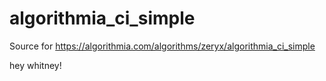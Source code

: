 # algorithmia_ci_simple
Source for https://algorithmia.com/algorithms/zeryx/algorithmia_ci_simple


hey whitney!
